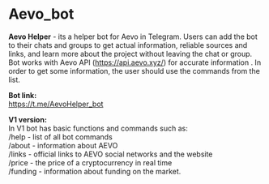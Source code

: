 # Aevo_bot
**Aevo Helper** - its a helper bot for Aevo in Telegram. Users can add the bot to their chats and groups to get actual information, reliable sources and links, and learn more about the project without leaving the chat or group. Bot works with Aevo API (https://api.aevo.xyz/) for accurate information . In order to get some information, the user should use the commands from the list.

**Bot link:**   
https://t.me/AevoHelper_bot   

**V1 version:**  
In V1 bot has basic functions and commands such as:  
/help - list of all bot commands  
/about - information about AEVO  
/links - official links to AEVO social networks and the website  
/price - the price of a cryptocurrency in real time  
/funding -  information about funding on the market.  
